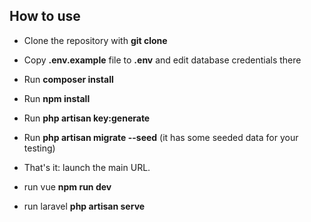 ## How to use

- Clone the repository with __git clone__
- Copy __.env.example__ file to __.env__ and edit database credentials there
- Run __composer install__
- Run __npm install__
- Run __php artisan key:generate__
- Run __php artisan migrate --seed__ (it has some seeded data for your testing)
- That's it: launch the main URL. 

- run vue __npm run dev__
- run laravel __php artisan serve__

